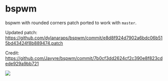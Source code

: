 # bspwm

bspwm with rounded corners patch ported to work with `master`.

Updated patch: https://github.com/dylanaraps/bspwm/commit/e8d8f924d7902a6bdc06b515bd43424f8b889474.patch

Credit: https://github.com/Javyre/bspwm/commit/7b0cf3dd2624cf2c390e8f823cdede929a9bb721

![](https://i.imgur.com/1yXYObL.jpg)
